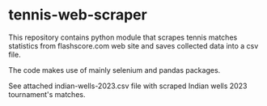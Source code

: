 # tennis-web-scraper
This repository contains python module that scrapes tennis matches statistics from flashscore.com web site and saves collected data into a csv file.

The code makes use of mainly selenium and pandas packages.

See attached indian-wells-2023.csv file with scraped Indian wells 2023 tournament's matches.
